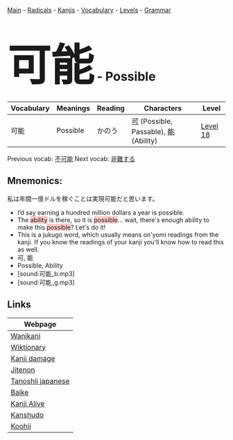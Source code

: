 <style> bigfont {font-size: 100px}</style>
[Main](../README.md) -
[Radicals](../radicals.md) -
[Kanjis](../kanjis.md) -
[Vocabulary](../vocabulary.md) -
[Levels](../levels.md) -
[Grammar](../grammar.md)
# <bigfont> 可能</bigfont> - Possible 

| Vocabulary | Meanings | Reading | Characters | Level |
| --- | --- | --- | --- | --- |
| 可能 | Possible | かのう |  [可](../kanjis/可.md) (Possible, Passable), [能](../kanjis/能.md) (Ability) | [Level 18](../levels/wk_level18.md) |

Previous vocab: [不可能](不可能.md) Next vocab: [非難する](非難する.md) 

## Mnemonics:
私は年間一億ドルを稼ぐことは実現可能だと思います。
* I’d say earning a hundred million dollars a year is possible.
* The <span style="background-color:#ffcccb"> ability</span> is there, so it is <span style="background-color:#ffcccb"> possible</span>... wait, there's enough ability to make this <span style="background-color:#ffcccb"> possible</span>? Let's do it!
* This is a jukugo word, which usually means on'yomi readings from the kanji. If you know the readings of your kanji you'll know how to read this as well.
* 可, 能
* Possible, Ability
* [sound:可能_b.mp3]
* [sound:可能_g.mp3]


## Links 

| Webpage |
| --- |
| [Wanikani          ](https://www.wanikani.com/kanji/可能) |
| [Wiktionary        ](https://en.wiktionary.org/wiki/可能) |
| [Kanji damage      ](http://www.kanjidamage.com/kanji/search?utf8=✓&q=可能) |
| [Jitenon           ](https://jitenon.com/kanji/可能) |
| [Tanoshii japanese ](https://www.tanoshiijapanese.com/dictionary/kanji.cfm?k=可能) |
| [Baike             ](https://baike.baidu.com/item/可能) |
| [Kanji Alive       ](https://app.kanjialive.com/可能) |
| [Kanshudo          ](https://www.kanshudo.com/searchmn?q=可能) |
| [Koohii            ](https://kanji.koohii.com/study/kanji/可能) |
